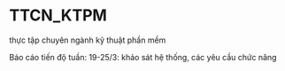 # TTCN_KTPM
thực tập chuyên ngành kỹ thuật phần mềm

Báo cáo tiến độ tuần:
19-25/3: khảo sát hệ thống, các yêu cầu chức năng
